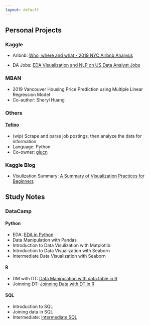 ```yaml
---
layout: default
---
```


## Personal Projects

### Kaggle
- Aribnb: [Who, where and what - 2019 NYC Airbnb Analysis](https://github.com/juliayyy/Kaggle-Projects/blob/main/Airbnb/who-where-and-what-2019-nyc-airb-b-analysis.ipynb)

- DA Jobs: [EDA Visualization and NLP on US Data Analyst Jobs](https://github.com/juliayyy/Kaggle-Projects/blob/main/DA%20Jobs/eda-visualization-nlp-on-us-data-analyst-jobs%20(1).ipynb)


### MBAN
- 2019 Vancouver Housing Price Prediction using Multiple Linear Regression Model
- Co-author: Sheryl Huang

### Others
#### [Tofino](https://github.com/glucn/tofino)
- (wip) Scrape and parse job postings, then analyze the data for information
- Language: Python
- Co-owner: [glucn](https://github.com/glucn)

### Kaggle Blog 
- Visulization Summary: [A Summary of Visualization Practices for Beginners](https://www.kaggle.com/discussion/208207)


## Study Notes

### DataCamp

#### Python
- EDA: [EDA in Python](https://github.com/juliayyy/DataCamp/blob/master/EDA%20in%20Python.py)
- Data Manipulation with Pandas
- Introduction to Data Visulization with Matplotlib
- Introduction to Data Visualization with Seaborn
- Intermediate Data Visualization with Seaborn

#### R
- DM with DT: [Data Manipulation with data.table in R](https://github.com/juliayyy/DataCamp/blob/master/Data%20Manipulation%20with%20data.table%20in%20R.r)
- Joinning DT: [Joinning Data with DT in R](https://github.com/juliayyy/DataCamp/blob/master/Joinning%20Data%20with%20DT%20in%20R.r)

#### SQL
- Introduction to SQL
- Joining data in SQL
- Intermediate: [Intermediate SQL](https://github.com/juliayyy/DataCamp/blob/master/Intermediate%20SQL.sql)

